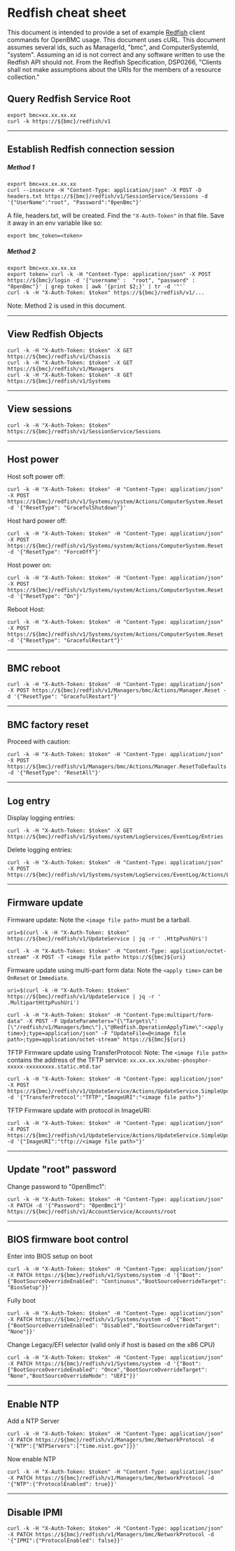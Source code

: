 # Redfish cheat sheet

This document is intended to provide a set of example [Redfish][1] client
commands for OpenBMC usage. This document uses cURL. This document assumes
several ids, such as ManagerId, "bmc", and ComputerSystemId, "system". Assuming
an id is not correct and any software written to use the Redfish API should not.
From the Redfish Specification, DSP0266, "Clients shall not make assumptions
about the URIs for the members of a resource collection."

## Query Redfish Service Root

```
export bmc=xx.xx.xx.xx
curl -k https://${bmc}/redfish/v1
```

---

## Establish Redfish connection session

##### Method 1

```
export bmc=xx.xx.xx.xx
curl --insecure -H "Content-Type: application/json" -X POST -D headers.txt https://${bmc}/redfish/v1/SessionService/Sessions -d    '{"UserName":"root", "Password":"0penBmc"}'
```

A file, headers.txt, will be created. Find the `"X-Auth-Token"` in that file.
Save it away in an env variable like so:

```
export bmc_token=<token>
```

##### Method 2

```
export bmc=xx.xx.xx.xx
export token=`curl -k -H "Content-Type: application/json" -X POST https://${bmc}/login -d '{"username" :  "root", "password" :  "0penBmc"}' | grep token | awk '{print $2;}' | tr -d '"'`
curl -k -H "X-Auth-Token: $token" https://${bmc}/redfish/v1/...
```

Note: Method 2 is used in this document.

---

## View Redfish Objects

```
curl -k -H "X-Auth-Token: $token" -X GET https://${bmc}/redfish/v1/Chassis
curl -k -H "X-Auth-Token: $token" -X GET https://${bmc}/redfish/v1/Managers
curl -k -H "X-Auth-Token: $token" -X GET https://${bmc}/redfish/v1/Systems
```

---

## View sessions

```
curl -k -H "X-Auth-Token: $token" https://${bmc}/redfish/v1/SessionService/Sessions
```

---

## Host power

Host soft power off:

```
curl -k -H "X-Auth-Token: $token" -H "Content-Type: application/json" -X POST https://${bmc}/redfish/v1/Systems/system/Actions/ComputerSystem.Reset -d '{"ResetType": "GracefulShutdown"}'
```

Host hard power off:

```
curl -k -H "X-Auth-Token: $token" -H "Content-Type: application/json" -X POST https://${bmc}/redfish/v1/Systems/system/Actions/ComputerSystem.Reset -d '{"ResetType": "ForceOff"}'
```

Host power on:

```
curl -k -H "X-Auth-Token: $token" -H "Content-Type: application/json" -X POST https://${bmc}/redfish/v1/Systems/system/Actions/ComputerSystem.Reset -d '{"ResetType": "On"}'
```

Reboot Host:

```
curl -k -H "X-Auth-Token: $token" -H "Content-Type: application/json" -X POST https://${bmc}/redfish/v1/Systems/system/Actions/ComputerSystem.Reset -d '{"ResetType": "GracefulRestart"}'
```

---

## BMC reboot

```
curl -k -H "X-Auth-Token: $token" -H "Content-Type: application/json" -X POST https://${bmc}/redfish/v1/Managers/bmc/Actions/Manager.Reset -d '{"ResetType": "GracefulRestart"}'
```

---

## BMC factory reset

Proceed with caution:

```
curl -k -H "X-Auth-Token: $token" -H "Content-Type: application/json" -X POST https://${bmc}/redfish/v1/Managers/bmc/Actions/Manager.ResetToDefaults -d '{"ResetType": "ResetAll"}'
```

---

## Log entry

Display logging entries:

```
curl -k -H "X-Auth-Token: $token" -X GET https://${bmc}/redfish/v1/Systems/system/LogServices/EventLog/Entries
```

Delete logging entries:

```
curl -k -H "X-Auth-Token: $token" -H "Content-Type: application/json" -X POST https://${bmc}/redfish/v1/Systems/system/LogServices/EventLog/Actions/LogService.Reset
```

---

## Firmware update

Firmware update: Note the `<image file path>` must be a tarball.

```
uri=$(curl -k -H "X-Auth-Token: $token" https://${bmc}/redfish/v1/UpdateService | jq -r ' .HttpPushUri')

curl -k -H "X-Auth-Token: $token" -H "Content-Type: application/octet-stream" -X POST -T <image file path> https://${bmc}${uri}
```

Firmware update using multi-part form data: Note the `<apply time>` can be
`OnReset` or `Immediate`.

```
uri=$(curl -k -H "X-Auth-Token: $token" https://${bmc}/redfish/v1/UpdateService | jq -r ' .MultipartHttpPushUri')

curl -k -H "X-Auth-Token: $token" -H "Content-Type:multipart/form-data" -X POST -F UpdateParameters="{\"Targets\":[\"/redfish/v1/Managers/bmc\"],\"@Redfish.OperationApplyTime\":<apply time>};type=application/json" -F "UpdateFile=@<image file path>;type=application/octet-stream" https://${bmc}${uri}
```

TFTP Firmware update using TransferProtocol: Note: The `<image file path>`
contains the address of the TFTP service:
`xx.xx.xx.xx/obmc-phosphor-xxxxx-xxxxxxxxx.static.mtd.tar`

```
curl -k -H "X-Auth-Token: $token" -H "Content-Type: application/json" -X POST https://${bmc}/redfish/v1/UpdateService/Actions/UpdateService.SimpleUpdate -d '{"TransferProtocol":"TFTP","ImageURI":"<image file path>"}'
```

TFTP Firmware update with protocol in ImageURI:

```
curl -k -H "X-Auth-Token: $token" -H "Content-Type: application/json" -X POST https://${bmc}/redfish/v1/UpdateService/Actions/UpdateService.SimpleUpdate -d '{"ImageURI":"tftp://<image file path>"}'
```

---

## Update "root" password

Change password to "0penBmc1":

```
curl -k -H "X-Auth-Token: $token" -H "Content-Type: application/json" -X PATCH -d '{"Password": "0penBmc1"}' https://${bmc}/redfish/v1/AccountService/Accounts/root
```

---

## BIOS firmware boot control

Enter into BIOS setup on boot

```
curl -k -H "X-Auth-Token: $token" -H "Content-Type: application/json" -X PATCH https://${bmc}/redfish/v1/Systems/system -d '{"Boot":{"BootSourceOverrideEnabled": "Continuous","BootSourceOverrideTarget": "BiosSetup"}}'
```

Fully boot

```
curl -k -H "X-Auth-Token: $token" -H "Content-Type: application/json" -X PATCH https://${bmc}/redfish/v1/Systems/system -d '{"Boot":{"BootSourceOverrideEnabled": "Disabled","BootSourceOverrideTarget": "None"}}'
```

Change Legacy/EFI selector (valid only if host is based on the x86 CPU)

```
curl -k -H "X-Auth-Token: $token" -H "Content-Type: application/json" -X PATCH https://${bmc}/redfish/v1/Systems/system -d '{"Boot":{"BootSourceOverrideEnabled": "Once","BootSourceOverrideTarget": "None","BootSourceOverrideMode": "UEFI"}}'
```

---

## Enable NTP

Add a NTP Server

```
curl -k -H "X-Auth-Token: $token" -H "Content-Type: application/json" -X PATCH https://${bmc}/redfish/v1/Managers/bmc/NetworkProtocol -d '{"NTP":{"NTPServers":["time.nist.gov"]}}'
```

Now enable NTP

```
curl -k -H "X-Auth-Token: $token" -H "Content-Type: application/json" -X PATCH https://${bmc}/redfish/v1/Managers/bmc/NetworkProtocol -d '{"NTP":{"ProtocolEnabled": true}}'
```

---

## Disable IPMI

```
curl -k -H "X-Auth-Token: $token" -H "Content-Type: application/json" -X PATCH https://${bmc}/redfish/v1/Managers/bmc/NetworkProtocol -d '{"IPMI":{"ProtocolEnabled": false}}'
```

[1]: https://www.dmtf.org/standards/redfish

